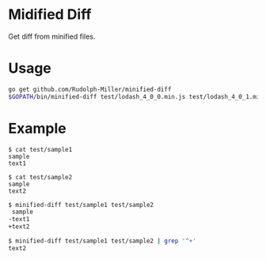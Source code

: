 # Midified Diff

Get diff from minified files.


# Usage

```sh
go get github.com/Rudolph-Miller/minified-diff
$GOPATH/bin/minified-diff test/lodash_4_0_0.min.js test/lodash_4_0_1.min.js
```


# Example

```
$ cat test/sample1
sample
text1
```

```
$ cat test/sample2
sample
text2
```

```sh
$ minified-diff test/sample1 test/sample2
 sample
-text1
+text2
```

```sh
$ minified-diff test/sample1 test/sample2 | grep '^+'
text2
```
